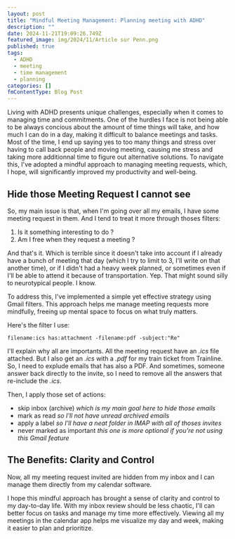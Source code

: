 ```yaml
---
layout: post
title: "Mindful Meeting Management: Planning meeting with ADHD"
description: ""
date: 2024-11-21T19:09:26.749Z
featured_image: img/2024/11/Article sur Penn.png
published: true
tags:
  - ADHD
  - meeting
  - time management
  - planning
categories: []
fmContentType: Blog Post
---
```

Living with ADHD presents unique challenges, especially when it comes to managing time and commitments. One of the hurdles I face is not being able to be always concious about the amount of time things will take, and how much I can do in a day, making it difficult to balance meetings and tasks. Most of the time, I end up saying yes to too many things and stress over having to call back people and moving meeting, causing me stress and taking more additionnal time to figure out alternative solutions. To navigate this, I've adopted a mindful approach to managing meeting requests, which, I hope, will significantly improved my productivity and well-being.

## Hide those Meeting Request I cannot see

So, my main issue is that, when I'm going over all my emails, I have some meeting request in them. And I tend to treat it more through thoses filters:

1. Is it something interesting to do ?
2. Am I free when they request a meeting ?

And that's it. Which is terrible since it doesn't take into account if I already have a bunch of meeting that day (which I try to limit to 3, I'll write on that another time), or if I didn't had a heavy week planned, or sometimes even if I'll be able to attend it because of transportation. Yep. That might sound silly to neurotypical people. I know.

To address this, I've implemented a simple yet effective strategy using Gmail filters. This approach helps me manage meeting requests more mindfully, freeing up mental space to focus on what truly matters.

Here's the filter I use:

`filename:ics has:attachment -filename:pdf -subject:"Re"`

I'll explain why all are importants. All the meeting request have an _.ics_ file attached. But I also get an _.ics_ with a _.pdf_ for my train ticket from Trainline. So, I need to explude emails that has also a PDF. And sometimes, someone answer back directly to the invite, so I need to remove all the answers that re-include the _.ics_.

Then, I apply those set of actions:

- skip inbox (archive) _which is my main goal here to hide those emails_
- mark as read _so I'll not have unread archived emails_
- apply a label _so I'll have a neat folder in IMAP with all of thoses invites_
- never marked as important _this one is more optional if you're not using this Gmail feature_

## The Benefits: Clarity and Control

Now, all my meeting request invited are hidden from my inbox and I can manage them directly from my calendar software.

I hope this mindful approach has brought a sense of clarity and control to my day-to-day life. With my inbox review should be less chaotic, I'll can better focus on tasks and manage my time more effectively. Viewing all my meetings in the calendar app helps me visualize my day and week, making it easier to plan and prioritize.
